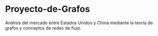 # Proyecto-de-Grafos

Análisis del mercado entre Estados Unidos y China mediante la teoría de grafos y conceptos de redes de flujo.
